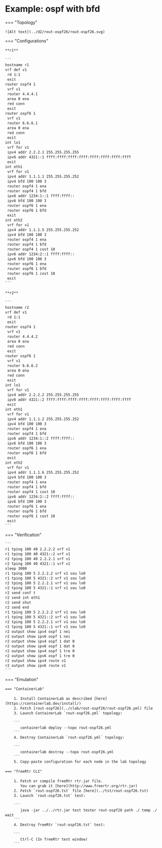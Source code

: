 # Example: ospf with bfd

=== "Topology"

    ![Alt text](../d2/rout-ospf26/rout-ospf26.svg)

=== "Configurations"

    **r1**

    ```
    hostname r1
    vrf def v1
     rd 1:1
     exit
    router ospf4 1
     vrf v1
     router 4.4.4.1
     area 0 ena
     red conn
     exit
    router ospf6 1
     vrf v1
     router 6.6.6.1
     area 0 ena
     red conn
     exit
    int lo1
     vrf for v1
     ipv4 addr 2.2.2.1 255.255.255.255
     ipv6 addr 4321::1 ffff:ffff:ffff:ffff:ffff:ffff:ffff:ffff
     exit
    int eth1
     vrf for v1
     ipv4 addr 1.1.1.1 255.255.255.252
     ipv4 bfd 100 100 3
     router ospf4 1 ena
     router ospf4 1 bfd
     ipv6 addr 1234:1::1 ffff:ffff::
     ipv6 bfd 100 100 3
     router ospf6 1 ena
     router ospf6 1 bfd
     exit
    int eth2
     vrf for v1
     ipv4 addr 1.1.1.5 255.255.255.252
     ipv4 bfd 100 100 3
     router ospf4 1 ena
     router ospf4 1 bfd
     router ospf4 1 cost 10
     ipv6 addr 1234:2::1 ffff:ffff::
     ipv6 bfd 100 100 3
     router ospf6 1 ena
     router ospf6 1 bfd
     router ospf6 1 cost 10
     exit
    ```

    **r2**

    ```
    hostname r2
    vrf def v1
     rd 1:1
     exit
    router ospf4 1
     vrf v1
     router 4.4.4.2
     area 0 ena
     red conn
     exit
    router ospf6 1
     vrf v1
     router 6.6.6.2
     area 0 ena
     red conn
     exit
    int lo1
     vrf for v1
     ipv4 addr 2.2.2.2 255.255.255.255
     ipv6 addr 4321::2 ffff:ffff:ffff:ffff:ffff:ffff:ffff:ffff
     exit
    int eth1
     vrf for v1
     ipv4 addr 1.1.1.2 255.255.255.252
     ipv4 bfd 100 100 3
     router ospf4 1 ena
     router ospf4 1 bfd
     ipv6 addr 1234:1::2 ffff:ffff::
     ipv6 bfd 100 100 3
     router ospf6 1 ena
     router ospf6 1 bfd
     exit
    int eth2
     vrf for v1
     ipv4 addr 1.1.1.6 255.255.255.252
     ipv4 bfd 100 100 3
     router ospf4 1 ena
     router ospf4 1 bfd
     router ospf4 1 cost 10
     ipv6 addr 1234:2::2 ffff:ffff::
     ipv6 bfd 100 100 3
     router ospf6 1 ena
     router ospf6 1 bfd
     router ospf6 1 cost 10
     exit
    ```

=== "Verification"

    ```
    r1 tping 100 40 2.2.2.2 vrf v1
    r1 tping 100 40 4321::2 vrf v1
    r2 tping 100 40 2.2.2.1 vrf v1
    r2 tping 100 40 4321::1 vrf v1
    sleep 3000
    r1 tping 100 5 2.2.2.2 vrf v1 sou lo0
    r1 tping 100 5 4321::2 vrf v1 sou lo0
    r2 tping 100 5 2.2.2.1 vrf v1 sou lo0
    r2 tping 100 5 4321::1 vrf v1 sou lo0
    r2 send conf t
    r2 send int eth1
    r2 send shut
    r2 send end
    r1 tping 100 5 2.2.2.2 vrf v1 sou lo0
    r1 tping 100 5 4321::2 vrf v1 sou lo0
    r2 tping 100 5 2.2.2.1 vrf v1 sou lo0
    r2 tping 100 5 4321::1 vrf v1 sou lo0
    r2 output show ipv4 ospf 1 nei
    r2 output show ipv6 ospf 1 nei
    r2 output show ipv4 ospf 1 dat 0
    r2 output show ipv6 ospf 1 dat 0
    r2 output show ipv4 ospf 1 tre 0
    r2 output show ipv6 ospf 1 tre 0
    r2 output show ipv4 route v1
    r2 output show ipv6 route v1
    ```

=== "Emulation"

    === "ContainerLab"

        1. Install ContainerLab as described [here](https://containerlab.dev/install/)  
        2. Fetch [rout-ospf26](../clab/rout-ospf26/rout-ospf26.yml) file  
        3. Launch ContainerLab `rout-ospf26.yml` topology:  

        ```
           containerlab deploy --topo rout-ospf26.yml  
        ```
        4. Destroy ContainerLab `rout-ospf26.yml` topology:  

        ```
           containerlab destroy --topo rout-ospf26.yml  
        ```
        5. Copy-paste configuration for each node in the lab topology

    === "freeRtr CLI"

        1. Fetch or compile freeRtr rtr.jar file.  
           You can grab it [here](http://www.freertr.org/rtr.jar)  
        2. Fetch `rout-ospf26.tst` file [here](../tst/rout-ospf26.tst)  
        3. Launch `rout-ospf26.tst` test:  

        ```
           java -jar ../../rtr.jar test tester rout-ospf26 path ./ temp ./ wait
        ```
        4. Destroy freeRtr `rout-ospf26.tst` test:  

        ```
           Ctrl-C (In freeRtr test window)
        ```

